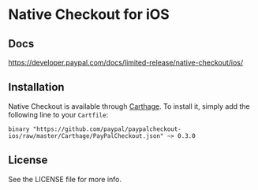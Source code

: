 # Native Checkout for iOS

## Docs

https://developer.paypal.com/docs/limited-release/native-checkout/ios/

## Installation

Native Checkout is available through [Carthage](https://github.com/Carthage/Carthage). To install it, simply add the following line to your `Cartfile`:

```
binary "https://github.com/paypal/paypalcheckout-ios/raw/master/Carthage/PayPalCheckout.json" ~> 0.3.0
```

## License

See the LICENSE file for more info.
